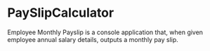 # PaySlipCalculator
Employee Monthly Payslip is a console application that, when given employee annual salary details, outputs a monthly pay slip.

